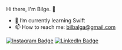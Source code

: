 Hi there, I'm Bilge. 👋

- 🌱 I’m currently learning Swift
- 📫 How to reach me: bilbalga@gmail.com

[![Instagram Badge](https://img.shields.io/badge/-Instagram-C13584?style=flat-quare&labelColor=C13584&logo=instagram&logoColor=white&https://www.instagram.com/bilge_balga/=https://www.instagram.com/bilge_balga/)](https://www.instagram.com/bilge_balga/)  [![LinkedIn Badge](https://img.shields.io/badge/-LinkedIn-001?style=quare&labelColor=001&logo=LinkedIn&logoColor=blue&https://www.linkedin.com/in/bilge-balga-88460a1bb/=https://www.linkedin.com/in/bilge-balga-88460a1bb/)](https://www.linkedin.com/in/bilge-balga-88460a1bb/) 
